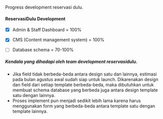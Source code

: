 Progress development reservasi dulu.

#### ReservasiDulu Development
- [x] Admin & Staff Dashboard = 100%
- [x] CMS (Content management system) = 100%
- [ ] Database schema = 70-100%


##### Kendala yang dihadapi oleh team development reservasidulu.

- Jika field tidak berbeda-beda antara design satu dan lainnya, estimasi pada bulan agustus awal sudah siap untuk launch.
Dikarenakan design dan field dari setiap template berbeda-beda, maka dibutuhkan untuk membuat schema database yang berbeda juga antara
design template satu dengan lainnya.
- Proses implement pun menjadi sedikit lebih lama karena harus menggunakan form yang berbeda-beda antara template satu dengan template lainnya.
